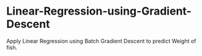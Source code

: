 # Linear-Regression-using-Gradient-Descent
Apply Linear Regression using Batch Gradient Descent to predict Weight of fish.
